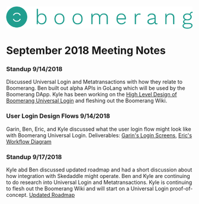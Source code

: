 ![alt text](https://github.com/BoomerangProject/boomerang-wiki/blob/master/images/logo.png "Boomerang Logo")
# September 2018 Meeting Notes

### Standup 9/14/2018
Discussed Universal Login and Metatransactions with how they relate to Boomerang. Ben built out alpha APIs in GoLang which will be used by the Boomerang DApp. Kyle has been working on the [High Level Design of Boomerang Universal Login](https://github.com/BoomerangProject/boomerang-wiki/blob/master/architecture/UniversalLogin.md) and fleshing out the Boomerang Wiki.

### User Login Design Flows 9/14/2018
Garin, Ben, Eric, and Kyle discussed what the user login flow might look like with Boomerang Universal Login.
Deliverables: [Garin's Login Screens](TBD), [Eric's Workflow Diagram](TBD)


### Standup 9/17/2018
Kyle abd Ben discussed updated roadmap and had a short discussion about how integration with Skedaddle might operate. Ben and Kyle are continuing to do research into Universal Login and Metatransactions. Kyle is continuing to flesh out the Boomerang Wiki and will start on a Universal Login proof-of-concept. [Updated Roadmap](TBD)
